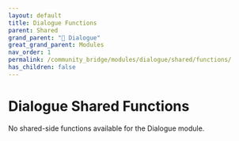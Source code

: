 ```yaml
---
layout: default
title: Dialogue Functions
parent: Shared
grand_parent: "💬 Dialogue"
great_grand_parent: Modules
nav_order: 1
permalink: /community_bridge/modules/dialogue/shared/functions/
has_children: false
---
```


# Dialogue Shared Functions
No shared-side functions available for the Dialogue module.
